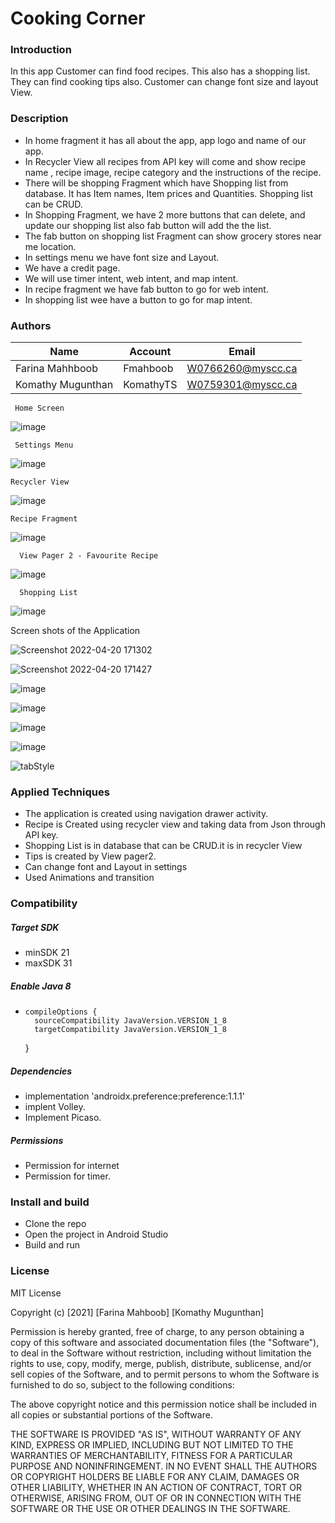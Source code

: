 # **Cooking Corner**

### Introduction
In this app Customer can find food recipes. This also has a shopping list. They can find cooking tips also. Customer can change font size and layout View.

### Description
*	In home fragment it has all about the app, app logo and name of our app.
*	In Recycler View all recipes from API key will come and show recipe name , recipe image, recipe category and the instructions of the recipe.
*	There will be shopping Fragment which have Shopping list from database. It has Item names, Item prices and Quantities. Shopping list can be CRUD.
*	In Shopping Fragment, we have 2 more buttons that can delete, and update our shopping list also fab button will add the the list. 
*	The fab button on shopping list Fragment can show grocery stores near me location.
*	In settings menu we have font size and Layout.
*	We have a credit page.
*	We will use timer intent, web intent, and map intent.
*	In recipe fragment we have fab button to go for web intent.
*	In shopping list wee have a button to go for map intent.



### Authors

| 		Name          |     Account |      Email         |
| ----------------  | ------------| ------------------ |
| Farina Mahhboob   | Fmahboob    | W0766260@myscc.ca
| Komathy Mugunthan | KomathyTS   | W0759301@myscc.ca


     Home Screen
 
![image](https://user-images.githubusercontent.com/91429784/156242035-9fe52012-185f-4bcd-85ea-a07960518bf1.png)

     Settings Menu

![image](https://user-images.githubusercontent.com/91429784/156242092-e25237e8-4b99-47e7-b1b1-38f3de3c3c75.png)


    Recycler View       
    
![image](https://user-images.githubusercontent.com/91429784/156243117-7c1f27d1-dd0c-4fc6-9ad9-ef11d5567791.png)

    Recipe Fragment
    
![image](https://user-images.githubusercontent.com/91429784/156243270-655f0221-9e85-4c24-9e18-b3dfd5d1ea60.png)

      View Pager 2 - Favourite Recipe

![image](https://user-images.githubusercontent.com/91429784/156243397-477162c5-10d2-47fd-8458-edc46373f848.png)

      Shopping List
![image](https://user-images.githubusercontent.com/91429784/156243458-61bc5e11-db01-493c-82ab-f44316137b26.png)



Screen shots of the Application

![Screenshot 2022-04-20 171302](https://user-images.githubusercontent.com/91429784/164325429-95a825c4-e7da-4821-8519-b797ae975064.png)


![Screenshot 2022-04-20 171427](https://user-images.githubusercontent.com/91429784/164325578-63594387-9d5c-4051-a101-da70b4d95c7b.png)


![image](https://user-images.githubusercontent.com/91429784/164325659-d6d75763-410f-4e82-a2d9-5474ba4c5601.png)


![image](https://user-images.githubusercontent.com/91429784/164325873-2a95049e-daa8-49da-952b-fa3447d6a020.png)

![image](https://user-images.githubusercontent.com/91429784/164325914-478a908c-0c05-4707-9dfa-240bd432bb55.png)

![image](https://user-images.githubusercontent.com/91429784/164325950-b3be2bec-e4c3-4f2c-a8c4-89e6d68de63e.png)

![tabStyle](https://user-images.githubusercontent.com/91558787/164366479-77a4817c-3601-45bb-9499-0e47d8986155.JPG)

### Applied Techniques

* The application is created using navigation drawer activity.
* Recipe is Created using recycler view and taking data from Json through API key.
* Shopping List is in database that can be CRUD.it is in recycler View
* Tips is created by View pager2.
* Can change font and Layout in settings
* Used Animations and transition
### Compatibility


##### Target SDK
* minSDK 21
* maxSDK 31

##### Enable Java 8
*     compileOptions {
        sourceCompatibility JavaVersion.VERSION_1_8
        targetCompatibility JavaVersion.VERSION_1_8
    }
##### Dependencies
*   implementation 'androidx.preference:preference:1.1.1'
*   implent Volley.
*   Implement Picaso.

##### Permissions
* Permission for internet
* Permission for timer.


### Install and build

* Clone the repo
* Open the project in Android Studio
* Build and run


### License

MIT License

Copyright (c) [2021] [Farina Mahboob] [Komathy Mugunthan]

Permission is hereby granted, free of charge, to any person obtaining a copy
of this software and associated documentation files (the "Software"), to deal
in the Software without restriction, including without limitation the rights
to use, copy, modify, merge, publish, distribute, sublicense, and/or sell
copies of the Software, and to permit persons to whom the Software is
furnished to do so, subject to the following conditions:

The above copyright notice and this permission notice shall be included in all
copies or substantial portions of the Software.

THE SOFTWARE IS PROVIDED "AS IS", WITHOUT WARRANTY OF ANY KIND, EXPRESS OR
IMPLIED, INCLUDING BUT NOT LIMITED TO THE WARRANTIES OF MERCHANTABILITY,
FITNESS FOR A PARTICULAR PURPOSE AND NONINFRINGEMENT. IN NO EVENT SHALL THE
AUTHORS OR COPYRIGHT HOLDERS BE LIABLE FOR ANY CLAIM, DAMAGES OR OTHER
LIABILITY, WHETHER IN AN ACTION OF CONTRACT, TORT OR OTHERWISE, ARISING FROM,
OUT OF OR IN CONNECTION WITH THE SOFTWARE OR THE USE OR OTHER DEALINGS IN THE
SOFTWARE.





